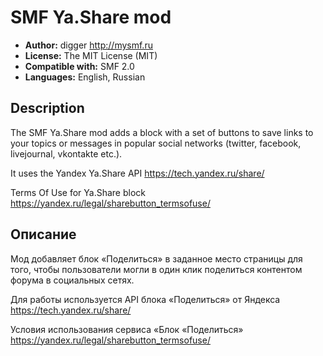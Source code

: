 # SMF Ya.Share mod
* **Author:** digger http://mysmf.ru
* **License:** The MIT License (MIT)
* **Compatible with:** SMF 2.0
* **Languages:** English, Russian

## Description
The SMF Ya.Share mod adds a block with a set of buttons to save links to your topics or messages in popular social networks (twitter, facebook, livejournal, vkontakte etc.).

It uses the Yandex Ya.Share API https://tech.yandex.ru/share/

Terms Of Use for Ya.Share block https://yandex.ru/legal/sharebutton_termsofuse/

## Описание
Мод добавляет блок «Поделиться» в заданное место страницы для того, чтобы пользователи могли в один клик поделиться контентом форума в социальных сетях.

Для работы используется API блока «Поделиться» от Яндекса https://tech.yandex.ru/share/

Условия использования сервиса «Блок «Поделиться» https://yandex.ru/legal/sharebutton_termsofuse/